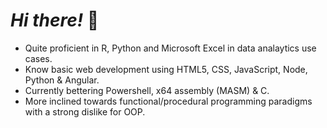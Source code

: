 # ***Hi there!*** 👋
- Quite proficient in R, Python and Microsoft Excel in data analaytics use cases.    
- Know basic web development using HTML5, CSS, JavaScript, Node, Python & Angular.          
- Currently bettering Powershell, x64 assembly (MASM) & C.   
- More inclined towards functional/procedural programming paradigms with a strong dislike for OOP.                   
